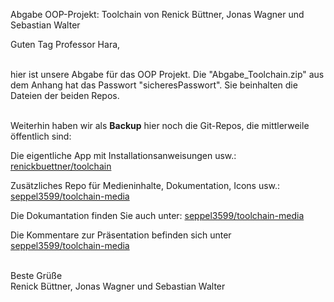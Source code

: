 Abgabe OOP-Projekt: Toolchain von Renick Büttner, Jonas Wagner und Sebastian Walter

Guten Tag Professor Hara,

\
hier ist unsere Abgabe für das OOP Projekt. Die "Abgabe_Toolchain.zip" aus dem Anhang hat das Passwort "sicheresPasswort".
Sie beinhalten die Dateien der beiden Repos.

\
Weiterhin haben wir als **Backup** hier noch die Git-Repos, die mittlerweile öffentlich sind: 

Die eigentliche App mit Installationsanweisungen usw.: [renickbuettner/toolchain](https://github.com/renickbuettner/toolchain)

Zusätzliches Repo für Medieninhalte, Dokumentation, Icons usw.: [seppel3599/toolchain-media](https://github.com/seppel3599/toolchain-media)



Die Dokumantation finden Sie auch unter: [seppel3599/toolchain-media](https://github.com/seppel3599/toolchain-media/blob/master/documentation.md)

Die Kommentare zur Präsentation befinden sich unter [seppel3599/toolchain-media](https://github.com/seppel3599/toolchain-media/blob/master/praesentation.md)

  
\
Beste Grüße\
Renick Büttner, Jonas Wagner und Sebastian Walter
